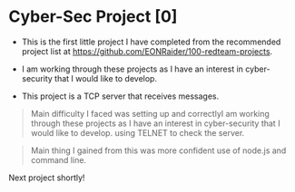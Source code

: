 # Cyber-Sec Project [0]

- This is the first little project I have completed from the
  recommended project list at https://github.com/EONRaider/100-redteam-projects.

- I am working through these projects as I have an interest in cyber-security that I would like to develop.

- This project is a TCP server that receives messages.

> Main difficulty I faced was setting up and correctlyI am working through these projects as I have an interest in cyber-security that I would like to develop. using TELNET to check the server.

> Main thing I gained from this was more confident use of node.js and command line.

Next project shortly!
